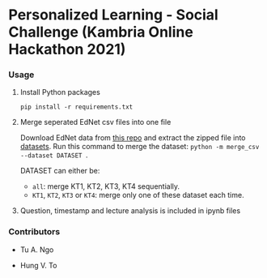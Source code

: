 # Personalized Learning - Social Challenge (Kambria Online Hackathon 2021)

### Usage
1. Install Python packages

    ```pip install -r requirements.txt```

2. Merge seperated EdNet csv files into one file

    Download EdNet data from [this repo](https://github.com/riiid/ednet) and extract the zipped file into [datasets](/datasets). Run this command to merge the dataset: ```python -m merge_csv --dataset DATASET ```.
    
    DATASET can either be:
    - ```all```: merge KT1, KT2, KT3, KT4 sequentially.
    - ```KT1```, ```KT2```, ```KT3``` or ```KT4```: merge only one of these dataset each time. 

3. Question, timestamp and lecture analysis is included in ipynb files

### Contributors

- Tu A. Ngo

- Hung V. To
